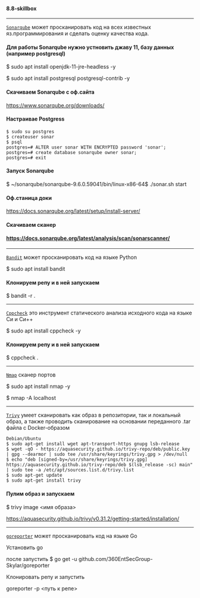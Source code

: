 #### 8.8-skillbox

-----------------------------------------------------------
<ins>`Sonarqube`</ins> может просканировать код на всех известных яз.программирования и сделать оценку качества кода.

#### Для работы Sonarqube нужно устновить джаву 11, базу данных (например postgresql)
$ sudo apt install openjdk-11-jre-headless -y

$ sudo apt install postgresql postgresql-contrib -y

#### Скачиваем Sonarqube c оф.сайта
https://www.sonarqube.org/downloads/

#### Настраивае Postgress
```
$ sudo su postgres
$ createuser sonar
$ psql
postgres=# ALTER user sonar WITH ENCRYPTED password 'sonar';
postgres=# create database sonarqube owner sonar;
postgres=# exit
```

#### Запуск Sonarqube
$ ~/sonarqube/sonarqube-9.6.0.59041/bin/linux-x86-64$ ./sonar.sh start

#### Оф.станица доки 
https://docs.sonarqube.org/latest/setup/install-server/

#### Скачиваем сканер
#### https://docs.sonarqube.org/latest/analysis/scan/sonarscanner/

-------------------------------------------------------------------

<ins>`Bandit`</ins> может просканировать код на языке Python

$ sudo apt install bandit

#### Клонируем репу и в ней запускаем
$ bandit -r .

--------------------------------------------------------------------
<ins>`Cppcheck`</ins> это инструмент статического анализа исходного кода на языке Си и Си++

$ sudo apt install cppcheck -y

#### Клонируем репу и в ней запускаем
$ cppcheck .

--------------------------------------------------------------------
<ins>`Nmap`</ins> сканер портов

$ sudo apt install nmap -y

$ nmap -A localhost

---------------------------------------------------------------------
<ins>`Trivy`</ins> умеет сканировать как образ в репозитории, так и локальный образ, а также проводить сканирование на основании переданного .tar файла с Docker-образом

```
Debian/Ubuntu
$ sudo apt-get install wget apt-transport-https gnupg lsb-release
$ wget -qO - https://aquasecurity.github.io/trivy-repo/deb/public.key | gpg --dearmor | sudo tee /usr/share/keyrings/trivy.gpg > /dev/null
$ echo "deb [signed-by=/usr/share/keyrings/trivy.gpg] https://aquasecurity.github.io/trivy-repo/deb $(lsb_release -sc) main" | sudo tee -a /etc/apt/sources.list.d/trivy.list
$ sudo apt-get update
$ sudo apt-get install trivy
```
#### Пулим образ и запускаем
$ trivy image <имя образа>

https://aquasecurity.github.io/trivy/v0.31.2/getting-started/installation/

----------------------------------------------------------------------

<ins>`goreporter`</ins> может просканировать код на языке Go

Установить go 

после запустить
$ go get -u github.com/360EntSecGroup-Skylar/goreporter

Клонировать репу и запустить

goreporter -p <путь к репе>









